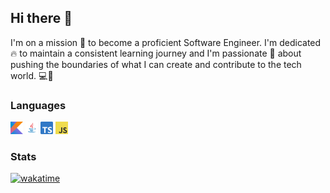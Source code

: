 <!-- markdownlint-disable MD001 MD026 -->
<!-- markdownlint-disable MD001 MD033 -->

## Hi there 👋

I'm on a mission 🚀 to become a proficient Software Engineer. I'm dedicated 🔥 to maintain a consistent learning journey and I'm passionate 🌟 about pushing the boundaries of what I can create and contribute to the tech world. 💻📱

<!-- [![indramahkota.info](https://img.shields.io/static/v1?label=indramahkota.info&message=%20&color=yellow&logo=&style=flat&logoColor=white)](https://indramahkota.info/)
[![gitlab.com/indramahkota](https://img.shields.io/static/v1?label=gitlab.com/indramahkota&message=%20&color=orange&logo=&style=flat&logoColor=white)](https://gitlab.com/indramahkota) -->

<!-- ### Journey
<div>
<p>Currently, I'm focusing on modern Android development using Jetpack Compose.</p>
<a href="https://github.com/skydoves/android-developer-roadmap">
  <img src="https://raw.githubusercontent.com/indramahkota/indramahkota.github.io/master/assets/githubs/android_roadmap.png" />
</a>
</div> -->

<!-- ### Language and Tools

<div align="center">
<a href="https://wakatime.com/@indramahkota" target="_blank" >
  <img align="left" src="https://wakatime.com/share/@indramahkota/d7610d6a-24a1-468e-b1ef-09090ff18884.svg" width="45%" />
</a>
<a href="https://wakatime.com/@indramahkota" target="_blank" >
  <img align="right" src="https://wakatime.com/share/@indramahkota/8196378c-aa65-4636-8436-6f3125a94ac8.svg" width="45%" />
</a>
</div> -->

### Languages

<code><img height="20" src="https://raw.githubusercontent.com/indramahkota/indramahkota.github.io/master/assets/githubs/brandlogo/kotlin.png"></code>
<code><img height="20" src="https://raw.githubusercontent.com/indramahkota/indramahkota.github.io/master/assets/githubs/brandlogo/java.png"></code>
<code><img height="20" src="https://raw.githubusercontent.com/indramahkota/indramahkota.github.io/master/assets/githubs/brandlogo/typescript.png"></code>
<code><img height="20" src="https://raw.githubusercontent.com/indramahkota/indramahkota.github.io/master/assets/githubs/brandlogo/javascript.png"></code>
<!-- <code><img height="20" src="https://raw.githubusercontent.com/indramahkota/indramahkota.github.io/master/assets/githubs/brandlogo/nodejs.png"></code>
<code><img height="20" src="https://raw.githubusercontent.com/indramahkota/indramahkota.github.io/master/assets/githubs/brandlogo/html5.png"></code>
<code><img height="20" src="https://raw.githubusercontent.com/indramahkota/indramahkota.github.io/master/assets/githubs/brandlogo/css3.png"></code>
<code><img height="20" src="https://raw.githubusercontent.com/indramahkota/indramahkota.github.io/master/assets/githubs/brandlogo/sass.png"></code> -->

<!-- ![stats](https://github-readme-stats-eight-theta.vercel.app/api?username=indramahkota&show_icons=true&include_all_commits=true&count_private=true&theme=dracula) -->

### Stats

<!-- <p align="left">
<a href="https://github.com/indramahkota">
  <img height="180em" src="https://github-readme-stats.vercel.app/api?username=indramahkota&show_icons=true&theme=dracula&include_all_commits=true&count_private=true"/>
</a>
</p> -->

<!-- [![Top Langs](https://github-readme-stats.vercel.app/api/top-langs/?username=indramahkota&layout=compact&theme=dracula)](https://github.com/anuraghazra/github-readme-stats) -->

<!-- ### Developer Page -->
<!-- [![Google Play](https://github.com/indramahkota/indramahkota-private/assets/34052126/54bb9854-a072-4bb1-acb1-0307ed8e3276)](https://play.google.com/store/apps/dev?id=5432933310816228582) -->
<!-- <a href="https://play.google.com/store/apps/dev?id=5432933310816228582">
  <img src="https://raw.githubusercontent.com/indramahkota/indramahkota.github.io/master/assets/githubs/google_play.png" height="44px"/>
</a> -->

<!-- <a href="https://wakatime.com/indramahkota" target="_blank" >
  <img align="left" src="https://github-readme-stats.vercel.app/api/wakatime?username=indramahkota&layout=compact" />
</a> -->

[![wakatime](https://wakatime.com/badge/user/bce4fc01-a457-4930-89b2-3df2008ff511.svg)](https://wakatime.com/@bce4fc01-a457-4930-89b2-3df2008ff511)
